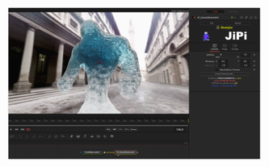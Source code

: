 [![Screenshot](OceanElemental_screenshot.png)](https://www.shadertoy.com/view/NdS3zK "View on Shadertoy.com")